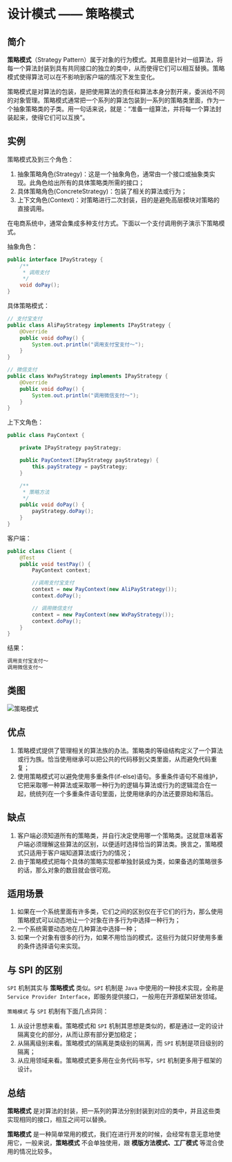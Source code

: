 # 设计模式 —— 策略模式

## 简介

**策略模式**（Strategy Pattern）属于对象的行为模式。其用意是针对一组算法，将每一个算法封装到具有共同接口的独立的类中，从而使得它们可以相互替换。策略模式使得算法可以在不影响到客户端的情况下发生变化。

策略模式是对算法的包装，是把使用算法的责任和算法本身分割开来，委派给不同的对象管理。策略模式通常把一个系列的算法包装到一系列的策略类里面，作为一个抽象策略类的子类。用一句话来说，就是：“准备一组算法，并将每一个算法封装起来，使得它们可以互换”。

## 实例

策略模式及到三个角色：

1. 抽象策略角色(Strategy)：这是一个抽象角色，通常由一个接口或抽象类实现。此角色给出所有的具体策略类所需的接口；
2. 具体策略角色(ConcreteStrategy)：包装了相关的算法或行为；
3. 上下文角色(Context)：对策略进行二次封装，目的是避免高层模块对策略的直接调用。

在电商系统中，通常会集成多种支付方式。下面以一个支付调用例子演示下策略模式。

抽象角色：

```java
public interface IPayStrategy {
    /**
     * 调用支付
     */
    void doPay();
}
```

具体策略模式：

```java
// 支付宝支付
public class AliPayStrategy implements IPayStrategy {
    @Override
    public void doPay() {
        System.out.println("调用支付宝支付～");
    }
}

// 微信支付
public class WxPayStrategy implements IPayStrategy {
    @Override
    public void doPay() {
        System.out.println("调用微信支付～");
    }
}
```

上下文角色：

```java
public class PayContext {

    private IPayStrategy payStrategy;

    public PayContext(IPayStrategy payStrategy) {
        this.payStrategy = payStrategy;
    }

    /**
     * 策略方法
     */
    public void doPay() {
        payStrategy.doPay();
    }
}
```

客户端：

```java
public class Client {
    @Test
    public void testPay() {
        PayContext context;

        //调用支付宝支付
        context = new PayContext(new AliPayStrategy());
        context.doPay();

        // 调用微信支付
        context = new PayContext(new WxPayStrategy());
        context.doPay();
    }
}
```

结果：

```java
调用支付宝支付～
调用微信支付～
```

## 类图

![策略模式](https://user-gold-cdn.xitu.io/2019/4/10/16a063cf56299ca3?w=488&h=317&f=png&s=24234)

## 优点

1. 策略模式提供了管理相关的算法族的办法。策略类的等级结构定义了一个算法或行为族。恰当使用继承可以把公共的代码移到父类里面，从而避免代码重复；
2. 使用策略模式可以避免使用多重条件(if-else)语句。多重条件语句不易维护，它把采取哪一种算法或采取哪一种行为的逻辑与算法或行为的逻辑混合在一起，统统列在一个多重条件语句里面，比使用继承的办法还要原始和落后。

## 缺点

1. 客户端必须知道所有的策略类，并自行决定使用哪一个策略类。这就意味着客户端必须理解这些算法的区别，以便适时选择恰当的算法类。换言之，策略模式只适用于客户端知道算法或行为的情况；
2. 由于策略模式把每个具体的策略实现都单独封装成为类，如果备选的策略很多的话，那么对象的数目就会很可观。

## 适用场景

1. 如果在一个系统里面有许多类，它们之间的区别仅在于它们的行为，那么使用策略模式可以动态地让一个对象在许多行为中选择一种行为；
2. 一个系统需要动态地在几种算法中选择一种；
3. 如果一个对象有很多的行为，如果不用恰当的模式，这些行为就只好使用多重的条件选择语句来实现。

## 与 SPI 的区别

`SPI` 机制其实与 **策略模式** 类似。`SPI` 机制是 `Java` 中使用的一种技术实现，全称是 `Service Provider Interface`，即服务提供接口，一般用在开源框架研发领域。

`策略模式` 与 `SPI` 机制有下面几点异同：

1. 从设计思想来看。策略模式和 `SPI` 机制其思想是类似的，都是通过一定的设计隔离变化的部分，从而让原有部分更加稳定；
2. 从隔离级别来看。策略模式的隔离是类级别的隔离，而 `SPI` 机制是项目级别的隔离；
3. 从应用领域来看。策略模式更多用在业务代码书写，`SPI` 机制更多用于框架的设计。

## 总结

**策略模式** 是对算法的封装，把一系列的算法分别封装到对应的类中，并且这些类实现相同的接口，相互之间可以替换。

**策略模式** 是一种简单常用的模式，我们在进行开发的时候，会经常有意无意地使用它，一般来说，**策略模式** 不会单独使用，跟 **模版方法模式、工厂模式** 等混合使用的情况比较多。